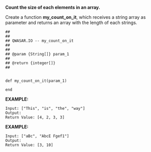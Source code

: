 ****Count the size of each elements in an array.****

Create a function ****my_count_on_it****, which receives a string array as parameter and returns an array with the length of each strings.

	##
	##
	## QWASAR.IO -- my_count_on_it
	##
	##
	## @param {String[]} param_1
	##
	## @return {integer[]}
	##
	
	
	def my_count_on_it(param_1)
	
	end


****EXAMPLE:****

	Input: ["This", "is", "the", "way"]
	Output: 
	Return Value: [4, 2, 3, 3]


****EXAMPLE:****

	Input: ["aBc", "AbcE Fgef1"]
	Output: 
	Return Value: [3, 10]
